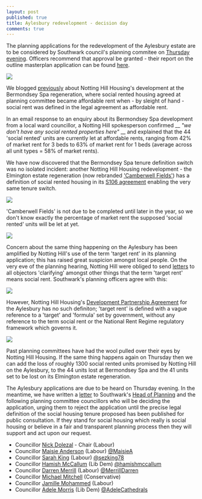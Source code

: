 ```yaml
---
layout: post
published: true
title: Aylesbury redevelopment - decision day
comments: true
---
```

The planning applications for the redevelopment of the Aylesbury estate are to be considered by Southwark council's planning commitee on [Thursday evening](http://moderngov.southwark.gov.uk/ieListDocuments.aspx?CId=119&MId=4808&Ver=4). Officers recommend that approval be granted - their report on the outline masterplan application can be found [here](http://planbuild.southwark.gov.uk/documents/?GetDocument=%7b%7b%7b!Vbu5QpckfYCnJrulzlWyuQ%3d%3d!%7d%7d%7d).

![](http://crappistmartin.github.io/images/Aylesburyoutline2.jpg)

We blogged [previously](http://crappistmartin.github.io/blog/2015/03/18/stand-up-for-more-social-housing/) about Notting Hill Housing's development at the Bermondsey Spa regeneration, where social rented housing agreed at planning committee became affordable rent when - by sleight of hand - social rent was defined in the legal agreement as affordable rent.

In an email response to an enquiry about its Bermondsey Spa development from a local ward councillor, a Notting Hill spokesperson confirmed __ _"we don't have any social rented properties here"_ __ and explained that the 44 'social rented' units are currently let at affordable rents, ranging from 42% of market rent for 3 beds to 63% of market rent for 1 beds (average across all unit types = 58% of market rents).

We have now discovered that the Bermondsey Spa tenure definition switch was no isolated incident: another Notting Hill Housing redevelopment - the Elmington estate regeneration (now rebranded ['Camberwell Fields'](http://www.camberwellfields.com/)) has a definition of social rented housing in its [S106 agreement](http://planbuild.southwark.gov.uk/documents/?GetDocument=%7b%7b%7b!J5kImYW5llmj0BA4PEvWpw%3d%3d!%7d%7d%7d) enabling the very same tenure switch.

![](http://crappistmartin.github.io/images/elmingtons106.png)

'Camberwell Fields' is not due to be completed until later in the year, so we don't know exactly the percentage of market rent the supposed 'social rented' units will be let at yet.  

![](http://crappistmartin.github.io/images/camberwell-fields-logo.png)

Concern about the same thing happening on the Aylesbury has been amplified by Notting Hill's use of the term 'target rent' in its planning application; this has raised great suspicion amongst local people. On the very eve of the planning hearing, Notting Hill were obliged to send [letters](http://crappistmartin.github.io/images/MasterplanClarificationLetter7April.pdf) to all objectors 'clarifying' amongst other things that the term 'target rent' means social rent. Southwark's planning officers agree with this:  

![](https://pbs.twimg.com/media/CCoxHXoWYAAyHtv.png)

However, Notting Hill Housing's [Development Partnership Agreement](http://crappistmartin.github.io/images/LBS_NHHT_DPAgreement.pdf) for the Aylesbury has no such definiton; 'target rent' is defined with a vague reference to a 'target' and 'formula' set by government, without any reference to the term social rent or the National Rent Regime regulatory framework which governs it.  

![](http://crappistmartin.github.io/images/Aylesbury_targetrent.png)

Past planning committees have had the wool pulled over their eyes by Notting Hill Housing. If the same thing happens again on Thursday then we can add the loss of roughly 1300 social rented units promised by Notting Hill on the Aylesbury, to the 44 units lost at Bermondsey Spa and the 41 units set to be lost on its Elmington estate regeneration. 


The Aylesbury applications are due to be heard on Thursday evening. In the meantime, we have written a [letter](http://crappistmartin.github.io/images/AylesburyPlanningApplications_ref15AP3843-44.pdf) to Southwark's [Head of Planning](https://twitter.com/interpolitan_1) and the following planning committee councillors who will be deciding the application, urging them to reject the application until the precise legal definition of the social housing tenure proposed has been published for public consultation. If they stand for social housing which really is social housing or believe in a fair and transparent planning process then they will support and act upon our request.

* Councillor [Nick Dolezal](http://moderngov.southwark.gov.uk/mgUserInfo.aspx?UID=899) -	Chair (Labour)
* Councillor [Maisie Anderson](http://moderngov.southwark.gov.uk/mgUserInfo.aspx?UID=50000619)  (Labour) [@MaisieA](https://twitter.com/MaisieA)
* Councillor [Sarah King](http://moderngov.southwark.gov.uk/mgUserInfo.aspx?UID=50000696)  (Labour) [@sezking78](https://twitter.com/sezking78)
* Councillor [Hamish McCallum](http://moderngov.southwark.gov.uk/mgUserInfo.aspx?UID=50000664) (Lib Dem) [@hamishmccallum](https://twitter.com/hamishmccallum)
* Councillor [Darren Merrill](http://moderngov.southwark.gov.uk/mgUserInfo.aspx?UID=909) (Labour) [@MerrillDarren](https://twitter.com/MerrillDarren)	
* Councillor [Michael Mitchell](http://moderngov.southwark.gov.uk/mgUserInfo.aspx?UID=334) (Conservative)	
* Councillor [Jamille Mohammed](http://moderngov.southwark.gov.uk/mgUserInfo.aspx?UID=50000717) (Labour)
* Councillor [Adele Morris](http://moderngov.southwark.gov.uk/mgUserInfo.aspx?UID=161)  (Lib Dem) [@AdeleCathedrals](https://twitter.com/AdeleCathedrals)	




  
